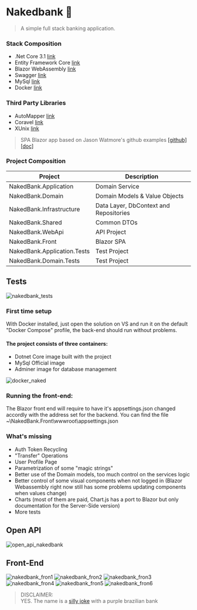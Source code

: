 # Nakedbank 🍑
> A simple full stack banking application.

### Stack Composition
+ .Net Core 3.1 [link](https://dotnet.microsoft.com/)
+ Entity Framework Core [link](https://docs.microsoft.com/pt-br/ef/core/)
+ Blazor WebAssembly [link](https://dotnet.microsoft.com/apps/aspnet/web-apps/blazor)
+ Swagger [link](https://docs.microsoft.com/en-us/aspnet/core/tutorials/getting-started-with-swashbuckle?view=aspnetcore-3.1&tabs=visual-studio)
+ MySql [link](https://dev.mysql.com/doc/connector-net/en/connector-net-entityframework-core.html)
+ Docker [link](https://docs.microsoft.com/en-us/dotnet/architecture/containerized-lifecycle/design-develop-containerized-apps/visual-studio-tools-for-docker)

### Third Party Libraries
+ AutoMapper [link](https://automapper.org/)
+ Coravel [link](https://docs.coravel.net/)
+ XUnix [link](https://xunit.net/)

> SPA Blazor app based on Jason Watmore's github examples [[github]](https://github.com/cornflourblue/blazor-webassembly-jwt-authentication-example) [[doc]](https://jasonwatmore.com/post/2020/08/13/blazor-webassembly-jwt-authentication-example-tutorial#app-route-view-cs)

### Project Composition
Project | Description
--- | ---
NakedBank.Application | Domain Service
NakedBank.Domain | Domain Models & Value Objects
NakedBank.Infrastructure | Data Layer, DbContext and Repositories
NakedBank.Shared | Common DTOs
NakedBank.WebApi | API Project
NakedBank.Front | Blazor SPA
NakedBank.Application.Tests | Test Project
NakedBank.Domain.Tests | Test Project

## Tests
![nakedbank_tests](https://user-images.githubusercontent.com/1196314/92039307-3f62ef80-ed4b-11ea-8acf-e1060d01fcc4.PNG)

### First time setup
With Docker installed, just open the solution on VS and run it on the default "Docker Compose" profile, the back-end should run without problems.

#### The project consists of three containers:
+ Dotnet Core image built with the project
+ MySql Official image
+ Adminer image for database management

![docker_naked](https://user-images.githubusercontent.com/1196314/91937111-a76ff200-ecc7-11ea-984c-62a756d74d73.PNG)

### Running the front-end:
The Blazor front end will require to have it's appsettings.json changed accordly with the address set for the backend. 
You can find the file ~\NakedBank.Front\wwwroot\appsettings.json

### What's missing
+ Auth Token Recycling
+ "Transfer" Operations
+ User Profile Page
+ Parametrization of some "magic strings"
+ Better use of the Domain models, too much control on the services logic
+ Better control of some visual components when not logged in (Blazor Webassembly right now still has some problems updating components when values change)
+ Charts (most of them are paid, Chart.js has a port to Blazor but only documentation for the Server-Side version)
+ More tests

## Open API
![open_api_nakedbank](https://user-images.githubusercontent.com/1196314/91937110-a76ff200-ecc7-11ea-9365-98d8f6ab2ba9.PNG)

## Front-End
![nakedbank_fron1](https://user-images.githubusercontent.com/1196314/91937098-a212a780-ecc7-11ea-8f8c-3e5c7dd5c9be.PNG)
![nakedbank_fron2](https://user-images.githubusercontent.com/1196314/91937103-a3dc6b00-ecc7-11ea-8f70-fd313e50d710.PNG)
![nakedbank_fron3](https://user-images.githubusercontent.com/1196314/91937105-a5a62e80-ecc7-11ea-9c3a-d6f5a4574b3a.PNG)
![nakedbank_fron4](https://user-images.githubusercontent.com/1196314/91937106-a63ec500-ecc7-11ea-9330-b92af01fb762.PNG)
![nakedbank_fron5](https://user-images.githubusercontent.com/1196314/91937108-a63ec500-ecc7-11ea-8145-e7d063701675.PNG)
![nakedbank_fron6](https://user-images.githubusercontent.com/1196314/91937109-a6d75b80-ecc7-11ea-9344-90ea971a3824.PNG)

> DISCLAIMER:  
> YES. The name is a [silly joke](https://blog.nubank.com.br/por-que-nubank-chama-nubank/) with a purple brazilian bank